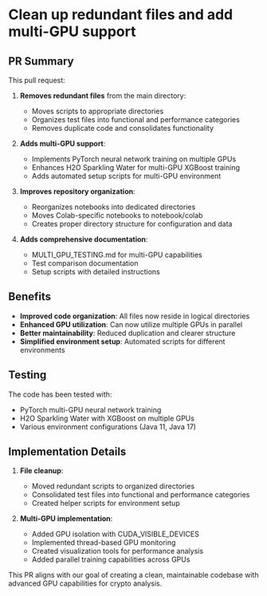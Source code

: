 # Clean up redundant files and add multi-GPU support

## PR Summary

This pull request:

1. **Removes redundant files** from the main directory:
   - Moves scripts to appropriate directories
   - Organizes test files into functional and performance categories
   - Removes duplicate code and consolidates functionality

2. **Adds multi-GPU support**:
   - Implements PyTorch neural network training on multiple GPUs
   - Enhances H2O Sparkling Water for multi-GPU XGBoost training
   - Adds automated setup scripts for multi-GPU environment

3. **Improves repository organization**:
   - Reorganizes notebooks into dedicated directories
   - Moves Colab-specific notebooks to notebook/colab
   - Creates proper directory structure for configuration and data

4. **Adds comprehensive documentation**:
   - MULTI_GPU_TESTING.md for multi-GPU capabilities
   - Test comparison documentation
   - Setup scripts with detailed instructions

## Benefits

- **Improved code organization**: All files now reside in logical directories
- **Enhanced GPU utilization**: Can now utilize multiple GPUs in parallel
- **Better maintainability**: Reduced duplication and clearer structure
- **Simplified environment setup**: Automated scripts for different environments

## Testing

The code has been tested with:
- PyTorch multi-GPU neural network training
- H2O Sparkling Water with XGBoost on multiple GPUs
- Various environment configurations (Java 11, Java 17)

## Implementation Details

1. **File cleanup**:
   - Moved redundant scripts to organized directories
   - Consolidated test files into functional and performance categories
   - Created helper scripts for environment setup

2. **Multi-GPU implementation**:
   - Added GPU isolation with CUDA_VISIBLE_DEVICES
   - Implemented thread-based GPU monitoring
   - Created visualization tools for performance analysis
   - Added parallel training capabilities across GPUs

This PR aligns with our goal of creating a clean, maintainable codebase with advanced GPU capabilities for crypto analysis.